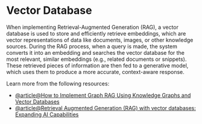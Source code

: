 # Vector Database

When implementing Retrieval-Augmented Generation (RAG), a vector database is used to store and efficiently retrieve embeddings, which are vector representations of data like documents, images, or other knowledge sources. During the RAG process, when a query is made, the system converts it into an embedding and searches the vector database for the most relevant, similar embeddings (e.g., related documents or snippets). These retrieved pieces of information are then fed to a generative model, which uses them to produce a more accurate, context-aware response.

Learn more from the following resources:

- [@article@How to Implement Graph RAG Using Knowledge Graphs and Vector Databases](https://towardsdatascience.com/how-to-implement-graph-rag-using-knowledge-graphs-and-vector-databases-60bb69a22759)
- [@article@Retrieval Augmented Generation (RAG) with vector databases: Expanding AI Capabilities](https://objectbox.io/retrieval-augmented-generation-rag-with-vector-databases-expanding-ai-capabilities/)